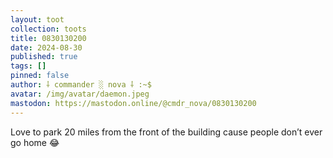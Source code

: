 ```yaml
---
layout: toot
collection: toots
title: 0830130200
date: 2024-08-30
published: true
tags: []
pinned: false
author: ⸸ commander ░ nova ⸸ :~$
avatar: /img/avatar/daemon.jpeg
mastodon: https://mastodon.online/@cmdr_nova/0830130200
---
```


Love to park 20 miles from the front of the building cause people don’t ever go home 😂
